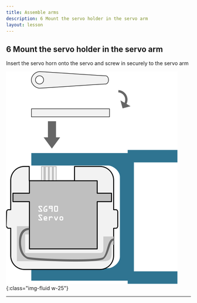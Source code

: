 ```yaml
---
title: Assemble arms
description: 6 Mount the servo holder in the servo arm
layout: lesson
---
```


## 6 Mount the servo holder in the servo arm

Insert the servo horn onto the servo and screw in securely to the servo arm

![6 Mount the servo holder in the servo arm](assets/instruction06.png){:class="img-fluid w-25"}

---
